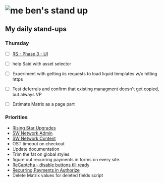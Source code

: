 # ![me](https://avatars2.githubusercontent.com/u/5232044?s=50&v=4) ben's stand up

## My daily stand-ups

### Thursday

- [ ] [RS - Phase 3 - UI](https://app.clickup.com/8537154/v/l/li/63072322?pr=12760709)
- [ ] help Said with asset selector
- [ ] Experiment with getting iis requests to load liquid templates w/o hitting https 
- [ ] Test deferrals and confirm that existing managment doesn't get copied, but always VP
- [ ] Estimate Matrix as a page part



### Priorities 
    
- [Rising Star Upgrades](https://app.clickup.com/8537154/v/l/f/27554943?pr=12707202)
- [SW Network Admin](https://app.clickup.com/8537154/v/l/li/54890360?pr=12760709)
- [SW Network Content](https://app.clickup.com/8537154/v/l/li/54892353?pr=12760709)
- OST timeout on checkout
- Update documentation
- Trim the fat on global styles
- figure out recurring payments in forms on every site.
- [ReCaptcha - disable buttons till ready](https://projects.madebyspeak.com/#/tasks/17598281)
- [Recurring Payments in Authorize](https://projects.madebyspeak.com/#/tasks/16411534)
- Delete Matrix values for deleted fields script

